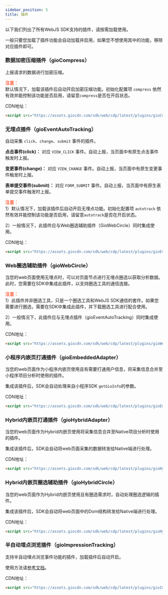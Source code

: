 ```yaml
---
sidebar_position: 5
title: 插件
---
```


以下我们列出了所有WebJS SDK支持的插件，请按需加载使用。

一般只要您加载了插件功能会自动加载并启用，如果您不想使用其中的功能，移除对应插件即可。

### 数据加密压缩插件（gioCompress）

上报请求的数据进行加密压缩。

**<font color="#FC5F3A">注意：</font>**<br/>
默认情况下，加载该插件后自动开启加密压缩功能。初始化配置项 `compress` 依然有效并能控制该功能是否启用，请留意`compress`是否在开启状态。

CDN地址：

```html
<script src="https://assets.giocdn.com/sdk/web/cdp/latest/plugins/gioCompress.js"></script>
```

### 无埋点插件（gioEventAutoTracking）

自动采集 `click`、`change`、`submit` 事件的插件。

**点击事件(click)：** 对应 `VIEW_CLICK` 事件。自动上报，当页面中有原生点击事件触发时上报。

**变更事件(change)：** 对应 `VIEW_CHANGE` 事件。自动上报，当页面中有原生变更事件触发时上报。

**表单提交事件(submit)：** 对应 `FORM_SUBMIT` 事件。自动上报，当页面中有原生表单提交事件触发时上报。

**<font color="#FC5F3A">注意：</font>**<br/>
1）默认情况下，加载该插件后自动开启无埋点功能。初始化配置项 `autotrack` 依然有效并能控制该功能是否启用，请留意`autotrack`是否在开启状态。

2）一般情况下，此插件应与Web圈选辅助插件（GioWebCircle）同时集成使用。

CDN地址：

```html
<script src="https://assets.giocdn.com/sdk/web/cdp/latest/plugins/gioEventAutoTracking.js"></script>
```

### Web圈选辅助插件（gioWebCircle）

当您的web页面使用无埋点时，可以对页面节点进行无埋点圈选以获取分析数据。此时，您需要在SDK中集成此插件，以支持圈选工具的通信连接。

**<font color="#FC5F3A">注意：</font>**<br/>
1）此插件并非圈选工具，只是一个圈选工具和WebJS SDK通信的套件。如果您需要进行圈选，需要在SDK中集成此插件，并下载圈选工具进行配合使用。

2）一般情况下，此插件应与无埋点插件（gioEventAutoTracking）同时集成使用。

CDN地址：

```html
<script src="https://assets.giocdn.com/sdk/web/cdp/latest/plugins/gioWebCircle.js"></script>
```

### 小程序内嵌页打通插件（gioEmbeddedAdapter）

当您的web页面作为小程序内嵌页使用且有需要打通用户信息，将采集信息合并至小程序项目分析时使用的插件。

集成该插件后，SDK会自动处理来自小程序SDK `getGioInfo`的参数。

CDN地址：

```html
<script src="https://assets.giocdn.com/sdk/web/cdp/latest/plugins/gioEmbeddedAdapter.js"></script>
```

### Hybrid内嵌页打通插件（gioHybridAdapter）

当您的web页面作为Hybrid内嵌页使用将采集信息合并至Native项目分析时使用的插件。

集成该插件后，SDK会自动将web页面采集的数据转发给Native端进行处理。

CDN地址：

```html
<script src="https://assets.giocdn.com/sdk/web/cdp/latest/plugins/gioHybridAdapter.js"></script>
```

### Hybrid内嵌页圈选辅助插件（gioHybridCircle）

当您的web页面作为Hybrid内嵌页使用且有圈选需求时，自动处理圈选逻辑的插件。

集成该插件后，SDK会自动将web页面中的Dom结构转发给Native端进行处理。

CDN地址：

```html
<script src="https://assets.giocdn.com/sdk/web/cdp/latest/plugins/gioHybridCircle.js"></script>
```

### 半自动埋点浏览插件（gioImpressionTracking）

支持半自动埋点浏览事件功能的插件，加载插件后自动开启。

使用方法请[参考文档](/docs/webjs/3.8/commonlyApi#半自动埋点浏览事件)。

CDN地址：

```html
<script src="https://assets.giocdn.com/sdk/web/cdp/latest/plugins/gioImpressionTracking.js"></script>
```
